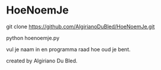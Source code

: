 # HoeNoemJe

git clone 
https://github.com/AlgirianoDuBled/HoeNoemJe.git

python hoenoemje.py

vul je naam in en programma raad hoe oud je bent.

created by Algiriano Du Bled.
